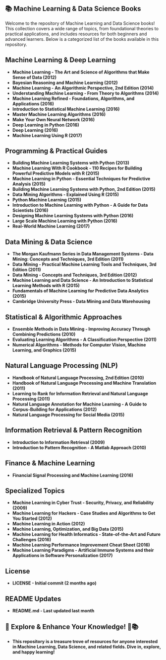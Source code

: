 ## 📚 Machine Learning & Data Science Books
Welcome to the repository of Machine Learning and Data Science books! This collection covers a wide range of topics, from foundational theories to practical applications, and includes resources for both beginners and advanced learners. Below is a categorized list of the books available in this repository.

## Machine Learning & Deep Learning
- **Machine Learning - The Art and Science of Algorithms that Make Sense of Data (2012)**
- **Bayesian Reasoning and Machine Learning (2012)**
- **Machine Learning - An Algorithmic Perspective, 2nd Edition (2014)**
- **Understanding Machine Learning - From Theory to Algorithms (2014)**
- **Machine Learning Refined - Foundations, Algorithms, and Applications (2016)**
- **Introduction to Statistical Machine Learning (2016)**
- **Master Machine Learning Algorithms (2016)**
- **Make Your Own Neural Network (2016)**
- **Deep Learning in Python (2016)**
- **Deep Learning (2016)**
- **Machine Learning Using R (2017)**

## Programming & Practical Guides
- **Building Machine Learning Systems with Python (2013)**
- **Machine Learning With R Cookbook - 110 Recipes for Building Powerful Predictive Models with R (2015)**
- **Machine Learning in Python - Essential Techniques for Predictive Analysis (2015)**
- **Building Machine Learning Systems with Python, 2nd Edition (2015)**
- **Data Mining Algorithms - Explained Using R (2015)**
- **Python Machine Learning (2015)**
- **Introduction to Machine Learning with Python - A Guide for Data Scientists (2016)**
- **Designing Machine Learning Systems with Python (2016)**
- **Large Scale Machine Learning with Python (2016)**
- **Real-World Machine Learning (2017)**

## Data Mining & Data Science
- **The Morgan Kaufmann Series in Data Management Systems - Data Mining: Concepts and Techniques, 3rd Edition (2011)**
- **Data Mining - Practical Machine Learning Tools and Techniques, 3rd Edition (2011)**
- **Data Mining - Concepts and Techniques, 3rd Edition (2012)**
- **Machine Learning and Data Science - An Introduction to Statistical Learning Methods with R (2015)**
- **Fundamentals of Machine Learning for Predictive Data Analytics (2015)**
- **Cambridge University Press - Data Mining and Data Warehousing**

## Statistical & Algorithmic Approaches
- **Ensemble Methods in Data Mining - Improving Accuracy Through Combining Predictions (2010)**
- **Evaluating Learning Algorithms - A Classification Perspective (2011)**
- **Numerical Algorithms - Methods for Computer Vision, Machine Learning, and Graphics (2015)**

## Natural Language Processing (NLP)
- **Handbook of Natural Language Processing, 2nd Edition (2010)**
- **Handbook of Natural Language Processing and Machine Translation (2011)**
- **Learning to Rank for Information Retrieval and Natural Language Processing (2011)**
- **Natural Language Annotation for Machine Learning - A Guide to Corpus-Building for Applications (2012)**
- **Natural Language Processing for Social Media (2015)**

## Information Retrieval & Pattern Recognition
- **Introduction to Information Retrieval (2009)**
- **Introduction to Pattern Recognition - A Matlab Approach (2010)**

## Finance & Machine Learning
- **Financial Signal Processing and Machine Learning (2016)**

## Specialized Topics
- **Machine Learning in Cyber Trust - Security, Privacy, and Reliability (2009)**
- **Machine Learning for Hackers - Case Studies and Algorithms to Get You Started (2012)**
- **Machine Learning in Action (2012)**
- **Machine Learning, Optimization, and Big Data (2015)**
- **Machine Learning for Health Informatics - State-of-the-Art and Future Challenges (2016)**
- **Machine Learning Performance Improvement Cheat Sheet (2016)**
- **Machine Learning Paradigms - Artificial Immune Systems and their Applications in Software Personalization (2017)**

## License
- **LICENSE - Initial commit (2 months ago)**
  
## README Updates
- **README.md - Last updated last month**
  
## 📌 Explore & Enhance Your Knowledge! 🚀📚
- **This repository is a treasure trove of resources for anyone interested in Machine Learning, Data Science, and related fields. Dive in, explore, and happy learning!**
